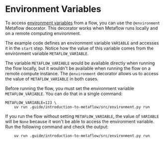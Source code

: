 # Environment Variables

To access [environment variables](https://docs.metaflow.org/api/step-decorators/environment) from a flow, you can use the `@environment` Metaflow decorator. This decorator works when Metaflow runs locally and on a remote computing environment.

The example code defines an environment variable `VARIABLE` and accesses it in the `start` step. Notice how the value of this variable comes from the environment variable `METAFLOW_VARIABLE`.

The variable `METAFLOW_VARIABLE` would be available directly when running the flow locally, but it wouldn't be available when running the flow on a remote compute instance. The `@environment` decorator allows us to access the value of `METAFLOW_VARIABLE` in both cases.

Before running the flow, you must set the environment variable `METAFLOW_VARIABLE`. You can do that in a single command:

```shell
METAFLOW_VARIABLE=123 \
    uv run .guide/introduction-to-metaflow/src/environment.py run
```

If you run the flow without setting `METAFLOW_VARIABLE`, the value of `VARIABLE` will be `None` because it won't be able to access the environment variable. Run the following command and check the output:

```shell
    uv run .guide/introduction-to-metaflow/src/environment.py run
```